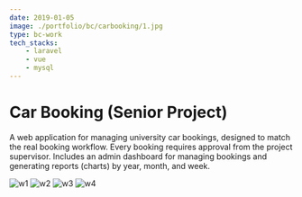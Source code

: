 ```yaml
---
date: 2019-01-05
image: ./portfolio/bc/carbooking/1.jpg
type: bc-work
tech_stacks:
    - laravel
    - vue
    - mysql
---
```


# Car Booking (Senior Project)

A web application for managing university car bookings, designed to match the real booking workflow. Every booking requires approval from the project supervisor. Includes an admin dashboard for managing bookings and generating reports (charts) by year, month, and week.

<!-- more -->

![w1](./portfolio/bc/carbooking/1.jpg)
![w2](./portfolio/bc/carbooking/2.jpeg)
![w3](./portfolio/bc/carbooking/3.jpg)
![w4](./portfolio/bc/carbooking/4.jpeg)


